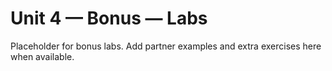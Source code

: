 # Unit 4 — Bonus — Labs

Placeholder for bonus labs. Add partner examples and extra exercises here when available.
